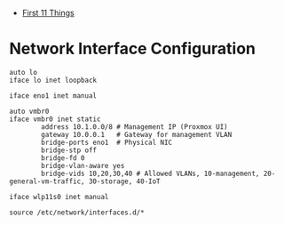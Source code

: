 - [First 11 Things](https://technotim.live/posts/first-11-things-proxmox/)

# Network Interface Configuration

```
auto lo
iface lo inet loopback

iface eno1 inet manual

auto vmbr0
iface vmbr0 inet static
        address 10.1.0.0/8 # Management IP (Proxmox UI)
        gateway 10.0.0.1   # Gateway for management VLAN
        bridge-ports eno1  # Physical NIC
        bridge-stp off
        bridge-fd 0
        bridge-vlan-aware yes
        bridge-vids 10,20,30,40 # Allowed VLANs, 10-management, 20-general-vm-traffic, 30-storage, 40-IoT

iface wlp11s0 inet manual

source /etc/network/interfaces.d/*
```
